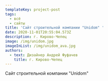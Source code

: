 ```yaml
---
templateKey: project-post
tags:
  - всё
  - сайты
title: 'Сайт строительной компании "Unidom" '
date: 2020-11-01T20:55:04.573Z
description: г. Кирово-Чепец
image: /img/unidom.jpg
imageInList: /img/unidom_ava.jpg
authors:
  - text: Дизайнер Андрей Фуфачев
    title: г. Кирово-Чепец
---
```

Сайт строительной компании "Unidom"
